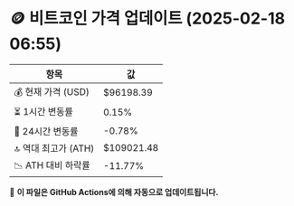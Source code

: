 # 🪙 비트코인 가격 업데이트 (2025-02-18 06:55)

| 항목                | 값 |
|--------------------|----------------|
| 💰 현재 가격 (USD) | $96198.39 |
| ⏳ 1시간 변동률    | 0.15% |
| 📆 24시간 변동률   | -0.78% |
| 🔝 역대 최고가 (ATH) | $109021.48 |
| 📉 ATH 대비 하락률 | -11.77% |

🔄 **이 파일은 GitHub Actions에 의해 자동으로 업데이트됩니다.**
